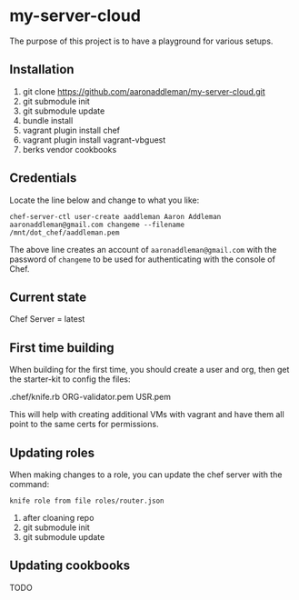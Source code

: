 # my-server-cloud

The purpose of this project is to have a playground for various setups.

## Installation


1. git clone https://github.com/aaronaddleman/my-server-cloud.git
1. git submodule init
1. git submodule update
1. bundle install
1. vagrant plugin install chef
1. vagrant plugin install vagrant-vbguest
1. berks vendor cookbooks

## Credentials

Locate the line below and change to what you like:

```
chef-server-ctl user-create aaddleman Aaron Addleman aaronaddleman@gmail.com changeme --filename /mnt/dot_chef/aaddleman.pem
```

The above line creates an account of `aaronaddleman@gmail.com` with the password of `changeme` to be used for authenticating with the console of Chef.

## Current state

Chef Server = latest

## First time building

When building for the first time, you should create a user and org, then get the starter-kit to config the files:

.chef/knife.rb
ORG-validator.pem
USR.pem

This will help with creating additional VMs with vagrant and have them all point to the same certs for permissions.

## Updating roles

When making changes to a role, you can update the chef server with the command:

```
knife role from file roles/router.json
```

1. after cloaning repo
1. git submodule init
1. git submodule update

## Updating cookbooks

TODO
